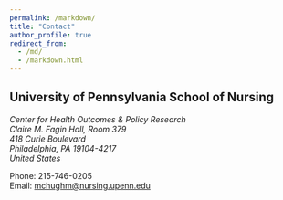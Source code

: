 ```yaml
---
permalink: /markdown/
title: "Contact"
author_profile: true
redirect_from: 
  - /md/
  - /markdown.html
---
```


## University of Pennsylvania School of Nursing 
<address> Center for Health Outcomes & Policy Research<br /> Claire M. Fagin Hall, Room 379<br /> 418 Curie Boulevard<br /> Philadelphia, PA 19104-4217<br /> United States </address>

Phone: 215-746-0205<br /> 
Email: [mchughm@nursing.upenn.edu](mchughm@nursing.upenn.edu)
